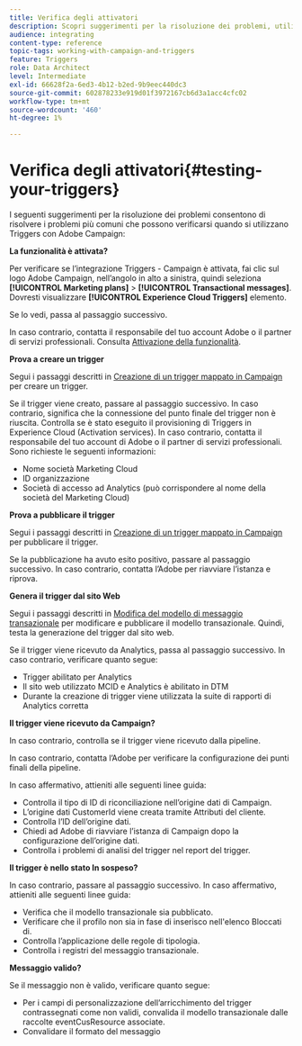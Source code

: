 ```yaml
---
title: Verifica degli attivatori
description: Scopri suggerimenti per la risoluzione dei problemi, utili per risolvere i problemi più comuni che possono verificarsi quando utilizzi Triggers con Adobe Campaign.
audience: integrating
content-type: reference
topic-tags: working-with-campaign-and-triggers
feature: Triggers
role: Data Architect
level: Intermediate
exl-id: 66628f2a-6ed3-4b12-b2ed-9b9eec440dc3
source-git-commit: 602878233e919d01f3972167cb6d3a1acc4cfc02
workflow-type: tm+mt
source-wordcount: '460'
ht-degree: 1%

---
```


# Verifica degli attivatori{#testing-your-triggers}

I seguenti suggerimenti per la risoluzione dei problemi consentono di risolvere i problemi più comuni che possono verificarsi quando si utilizzano Triggers con Adobe Campaign:

**La funzionalità è attivata?**

Per verificare se l’integrazione Triggers - Campaign è attivata, fai clic sul logo Adobe Campaign, nell’angolo in alto a sinistra, quindi seleziona **[!UICONTROL Marketing plans]** > **[!UICONTROL Transactional messages]**. Dovresti visualizzare **[!UICONTROL Experience Cloud Triggers]** elemento.

Se lo vedi, passa al passaggio successivo.

In caso contrario, contatta il responsabile del tuo account Adobe o il partner di servizi professionali. Consulta [Attivazione della funzionalità](../../integrating/using/configuring-triggers-in-experience-cloud.md#activating-the-functionality).

**Prova a creare un trigger**

Segui i passaggi descritti in [Creazione di un trigger mappato in Campaign](../../integrating/using/using-triggers-in-campaign.md#creating-a-mapped-trigger-in-campaign) per creare un trigger.

Se il trigger viene creato, passare al passaggio successivo. In caso contrario, significa che la connessione del punto finale del trigger non è riuscita. Controlla se è stato eseguito il provisioning di Triggers in Experience Cloud (Activation services). In caso contrario, contatta il responsabile del tuo account di Adobe o il partner di servizi professionali. Sono richieste le seguenti informazioni:

* Nome società Marketing Cloud
* ID organizzazione 
* Società di accesso ad Analytics (può corrispondere al nome della società del Marketing Cloud)

**Prova a pubblicare il trigger**

Segui i passaggi descritti in [Creazione di un trigger mappato in Campaign](../../integrating/using/using-triggers-in-campaign.md#creating-a-mapped-trigger-in-campaign) per pubblicare il trigger.

Se la pubblicazione ha avuto esito positivo, passare al passaggio successivo. In caso contrario, contatta l’Adobe per riavviare l’istanza e riprova.

**Genera il trigger dal sito Web**

Segui i passaggi descritti in [Modifica del modello di messaggio transazionale](../../integrating/using/using-triggers-in-campaign.md#editing-the-transactional-message-template) per modificare e pubblicare il modello transazionale. Quindi, testa la generazione del trigger dal sito web.

Se il trigger viene ricevuto da Analytics, passa al passaggio successivo. In caso contrario, verificare quanto segue:

* Trigger abilitato per Analytics
* Il sito web utilizzato MCID e Analytics è abilitato in DTM
* Durante la creazione di trigger viene utilizzata la suite di rapporti di Analytics corretta

**Il trigger viene ricevuto da Campaign?**

In caso contrario, controlla se il trigger viene ricevuto dalla pipeline.

In caso contrario, contatta l’Adobe per verificare la configurazione dei punti finali della pipeline.

In caso affermativo, attieniti alle seguenti linee guida:

* Controlla il tipo di ID di riconciliazione nell’origine dati di Campaign.
* L’origine dati CustomerId viene creata tramite Attributi del cliente.
* Controlla l’ID dell’origine dati.
* Chiedi ad Adobe di riavviare l’istanza di Campaign dopo la configurazione dell’origine dati.
* Controlla i problemi di analisi del trigger nel report del trigger.

**Il trigger è nello stato In sospeso?**

In caso contrario, passare al passaggio successivo. In caso affermativo, attieniti alle seguenti linee guida:

* Verifica che il modello transazionale sia pubblicato.
* Verificare che il profilo non sia in fase di inserisco nell&#39;elenco Bloccati di.
* Controlla l’applicazione delle regole di tipologia.
* Controlla i registri del messaggio transazionale.

**Messaggio valido?**

Se il messaggio non è valido, verificare quanto segue:

* Per i campi di personalizzazione dell’arricchimento del trigger contrassegnati come non validi, convalida il modello transazionale dalle raccolte eventCusResource associate.
* Convalidare il formato del messaggio
